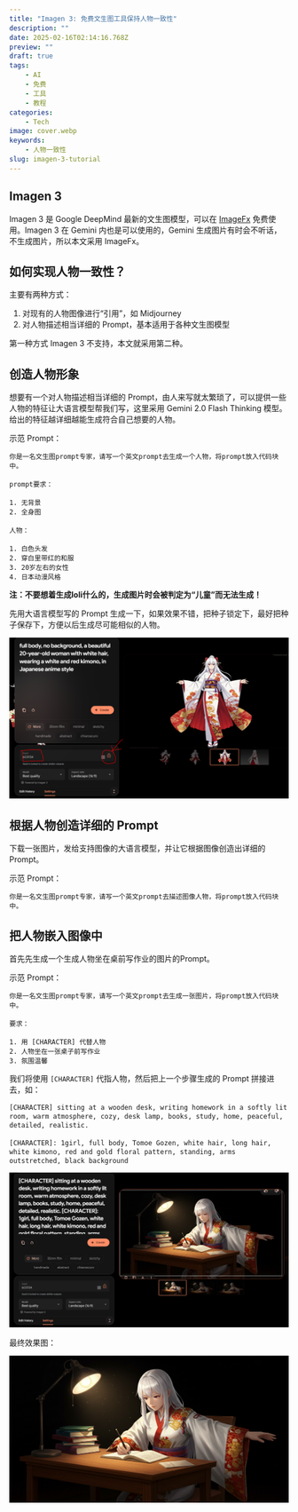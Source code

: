 ```yaml
---
title: "Imagen 3: 免费文生图工具保持人物一致性"
description: ""
date: 2025-02-16T02:14:16.768Z
preview: ""
draft: true
tags:
    - AI
    - 免费
    - 工具
    - 教程
categories:
    - Tech
image: cover.webp
keywords:
    - 人物一致性
slug: imagen-3-tutorial
---
```


## Imagen 3

Imagen 3 是 Google DeepMind 最新的文生图模型，可以在 [ImageFx](https://labs.google/fx/tools/image-fx) 免费使用。Imagen 3 在 Gemini 内也是可以使用的，Gemini 生成图片有时会不听话，不生成图片，所以本文采用 ImageFx。

## 如何实现人物一致性？

主要有两种方式：

1. 对现有的人物图像进行“引用”，如 Midjourney
2. 对人物描述相当详细的 Prompt，基本适用于各种文生图模型

第一种方式 Imagen 3 不支持，本文就采用第二种。

## 创造人物形象

想要有一个对人物描述相当详细的 Prompt，由人来写就太繁琐了，可以提供一些人物的特征让大语言模型帮我们写，这里采用 Gemini 2.0 Flash Thinking 模型。给出的特征越详细越能生成符合自己想要的人物。

示范 Prompt：

```
你是一名文生图prompt专家，请写一个英文prompt去生成一个人物，将prompt放入代码块中。

prompt要求：

1. 无背景
2. 全身图

人物：

1. 白色头发
2. 穿白里带红的和服
3. 20岁左右的女性
4. 日本动漫风格
```

**注：不要想着生成loli什么的，生成图片时会被判定为“儿童”而无法生成！**

先用大语言模型写的 Prompt 生成一下，如果效果不错，把种子锁定下，最好把种子保存下，方便以后生成尽可能相似的人物。

![Example 1](1.webp)

## 根据人物创造详细的 Prompt

下载一张图片，发给支持图像的大语言模型，并让它根据图像创造出详细的 Prompt。

示范 Prompt：

```
你是一名文生图prompt专家，请写一个英文prompt去描述图像人物，将prompt放入代码块中。
```

## 把人物嵌入图像中

首先先生成一个生成人物坐在桌前写作业的图片的Prompt。

示范 Prompt：

```
你是一名文生图prompt专家，请写一个英文prompt去生成一张图片，将prompt放入代码块中。

要求：

1. 用 [CHARACTER] 代替人物
2. 人物坐在一张桌子前写作业
3. 氛围温馨
```

我们将使用 `[CHARACTER]` 代指人物，然后把上一个步骤生成的 Prompt 拼接进去，如：

```
[CHARACTER] sitting at a wooden desk, writing homework in a softly lit room, warm atmosphere, cozy, desk lamp, books, study, home, peaceful, detailed, realistic.

[CHARACTER]: 1girl, full body, Tomoe Gozen, white hair, long hair, white kimono, red and gold floral pattern, standing, arms outstretched, black background
```

![](2.webp)

最终效果图：

![](cover.webp)